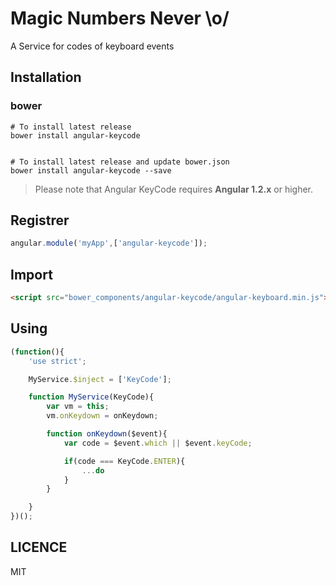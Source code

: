 
Magic Numbers Never \o/
===================

A Service for codes of keyboard events


Installation
-------------

### bower

```shell
# To install latest release
bower install angular-keycode


# To install latest release and update bower.json
bower install angular-keycode --save
```

> Please note that Angular KeyCode requires **Angular 1.2.x** or higher.


Registrer
-------------
```js
angular.module('myApp',['angular-keycode']);
```

Import
-------------
```html
<script src="bower_components/angular-keycode/angular-keyboard.min.js"></script>
```

Using
-------------
```js
(function(){
	'use strict';

	MyService.$inject = ['KeyCode'];

	function MyService(KeyCode){
		var vm = this;
		vm.onKeydown = onKeydown;

		function onKeydown($event){
			var code = $event.which || $event.keyCode;

			if(code === KeyCode.ENTER){
				...do
			}
		}

	}
})();

```

LICENCE
-------------

MIT